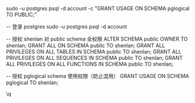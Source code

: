 sudo -u postgres psql -d account -c "GRANT USAGE ON SCHEMA pglogical TO PUBLIC;"

-- 登录 postgres
sudo -u postgres psql -d account

-- 授权 shenlan 对 public schema 全权限
ALTER SCHEMA public OWNER TO shenlan;
GRANT ALL ON SCHEMA public TO shenlan;
GRANT ALL PRIVILEGES ON ALL TABLES IN SCHEMA public TO shenlan;
GRANT ALL PRIVILEGES ON ALL SEQUENCES IN SCHEMA public TO shenlan;
GRANT ALL PRIVILEGES ON ALL FUNCTIONS IN SCHEMA public TO shenlan;

-- 授权 pglogical schema 使用权限（防止混用）
GRANT USAGE ON SCHEMA pglogical TO shenlan;



\q

